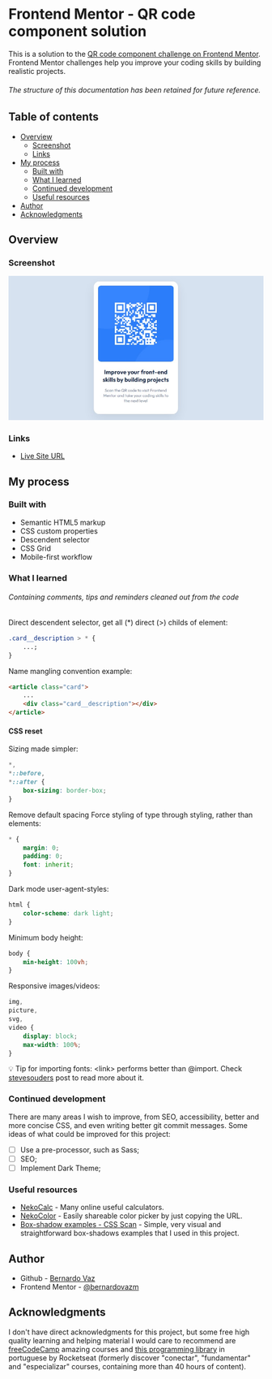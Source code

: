 # Frontend Mentor - QR code component solution

This is a solution to the [QR code component challenge on Frontend Mentor](https://www.frontendmentor.io/challenges/qr-code-component-iux_sIO_H). Frontend Mentor challenges help you improve your coding skills by building realistic projects.

###### The structure of this documentation has been retained for future reference.

## Table of contents

-   [Overview](#overview)
    -   [Screenshot](#screenshot)
    -   [Links](#links)
-   [My process](#my-process)
    -   [Built with](#built-with)
    -   [What I learned](#what-i-learned)
    -   [Continued development](#continued-development)
    -   [Useful resources](#useful-resources)
-   [Author](#author)
-   [Acknowledgments](#acknowledgments)

## Overview

### Screenshot

![](./images/screenshot.jpg)

### Links

-   [Live Site URL](https://bernardovazm.github.io/qr-code-component/)

## My process

### Built with

-   Semantic HTML5 markup
-   CSS custom properties
-   Descendent selector
-   CSS Grid
-   Mobile-first workflow

### What I learned

###### Containing comments, tips and reminders cleaned out from the code

Direct descendent selector, get all (\*) direct (>) childs of element:

```css
.card__description > * {
	...;
}
```

Name mangling convention example:

```html
<article class="card">
	...
	<div class="card__description"></div>
</article>
```

#### CSS reset

Sizing made simpler:

```css
*,
*::before,
*::after {
	box-sizing: border-box;
}
```

Remove default spacing
Force styling of type through styling, rather than elements:

```css
* {
	margin: 0;
	padding: 0;
	font: inherit;
}
```

Dark mode user-agent-styles:

```css
html {
	color-scheme: dark light;
}
```

Minimum body height:

```css
body {
	min-height: 100vh;
}
```

Responsive images/videos:

```css
img,
picture,
svg,
video {
	display: block;
	max-width: 100%;
}
```

💡 Tip for importing fonts: &lt;link&gt; performs better than @import. Check [stevesouders](https://www.stevesouders.com/blog/2009/04/09/dont-use-import/) post to read more about it.

### Continued development

There are many areas I wish to improve, from SEO, accessibility, better and more concise CSS, and even writing better git commit messages. Some ideas of what could be improved for this project:

-   [ ] Use a pre-processor, such as Sass;
-   [ ] SEO;
-   [ ] Implement Dark Theme;

### Useful resources

-   [NekoCalc](https://nekocalc.com/) - Many online useful calculators.
-   [NekoColor](https://nekocolor.com/) - Easily shareable color picker by just copying the URL.
-   [Box-shadow examples - CSS Scan](https://getcssscan.com/css-box-shadow-examples) - Simple, very visual and straightforward box-shadows examples that I used in this project.

## Author

-   Github - [Bernardo Vaz](https://github.com/bernardovazm)
-   Frontend Mentor - [@bernardovazm](https://www.frontendmentor.io/profile/bernardovazm)

## Acknowledgments

I don't have direct acknowledgments for this project, but some free high quality learning and helping material I would care to recommend are [freeCodeCamp](https://www.freecodecamp.org/news) amazing courses and [this programming library](https://biblioteca.rocketseat.com.br/) in portuguese by Rocketseat (formerly discover "conectar", "fundamentar" and "especializar" courses, containing more than 40 hours of content).
